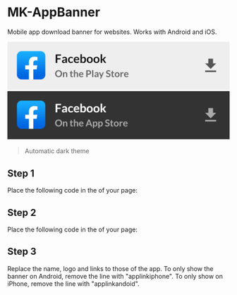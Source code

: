 # MK-AppBanner
Mobile app download banner for websites.
Works with Android and iOS.

![image](light.png)
![image](image.png)
>Automatic dark theme

## Step 1

Place the following code in the <head> of your page:
<script src="https://raw.githubusercontent.com/wwwmk/MK-AppBanner/main/appbanner.js"></script>
<link rel="stylesheet" href="https://raw.githubusercontent.com/wwwmk/MK-AppBanner/main/banner.css">
  
## Step 2

Place the following code in the <body> of your page:

<script type="text/javascript">
  appname = "Facebook";
  applogo = "https://play-lh.googleusercontent.com/ccWDU4A7fX1R24v-vvT480ySh26AYp97g1VrIB_FIdjRcuQB2JP2WdY7h_wVVAeSpg=s180-rw";
  applinkiphone = "https://apps.apple.com/us/app/facebook/id284882215";
  applinkandoid = "https://play.google.com/store/apps/details?id=com.facebook.katana";
  initappbanner();
</script>

## Step 3

Replace the name, logo and links to those of the app. To only show the banner on Android, remove the line with "applinkiphone". To only show on iPhone, remove the line with "applinkandoid".
